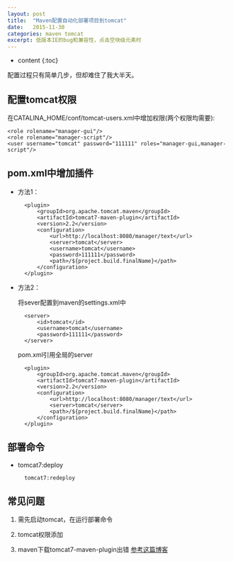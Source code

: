 ```yaml
---
layout: post
title:  "Maven配置自动化部署项目到tomcat"
date:   2015-11-30
categories: maven tomcat
excerpt: 低版本IE的bug和兼容性，点击空块级元素时
---
```


* content
{:toc}

配置过程只有简单几步，但却难住了我大半天。

## 配置tomcat权限

在CATALINA_HOME/conf/tomcat-users.xml中增加权限(两个权限均需要):

	<role rolename="manager-gui"/>
	<role rolename="manager-script"/>
	<user username="tomcat" password="111111" roles="manager-gui,manager-script"/>


## pom.xml中增加插件

- 方法1：
	
		<plugin>
			<groupId>org.apache.tomcat.maven</groupId>
			<artifactId>tomcat7-maven-plugin</artifactId>
			<version>2.2</version>
			<configuration>
				<url>http://localhost:8080/manager/text</url>
				<server>tomcat</server>
				<username>tomcat</username>
				<password>111111</password>
				<path>/${project.build.finalName}</path>
			</configuration>
		</plugin>
	
	
- 方法2：

	将sever配置到maven的settings.xml中
	
		<server>
			<id>tomcat</id>
			<username>tomcat</username>
			<password>111111</password>
		</server>
	

	pom.xml引用全局的server
	
		<plugin>
			<groupId>org.apache.tomcat.maven</groupId>
			<artifactId>tomcat7-maven-plugin</artifactId>
			<version>2.2</version>
			<configuration>
				<url>http://localhost:8080/manager/text</url>
				<server>tomcat</server>
		      	<path>/${project.build.finalName}</path>
			</configuration>
		</plugin>
	
## 部署命令

- tomcat7:deploy

		tomcat7:redeploy

## 常见问题

1. 需先启动tomcat，在运行部署命令

2. tomcat权限添加

3. maven下载tomcat7-maven-plugin出错 [参考这篇博客](http://www.51testing.com/html/94/488194-845177.html "常见问题")